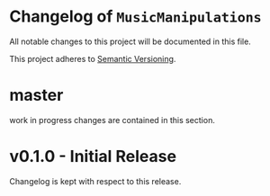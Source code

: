 # Changelog of `MusicManipulations`

All notable changes to this project will be documented in this file.

This project adheres to [Semantic Versioning](http://semver.org/spec/v2.0.0.html).

# master
work in progress changes are contained in this section.

# v0.1.0 - Initial Release
Changelog is kept with respect to this release.
